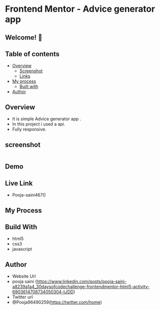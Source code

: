 # Frontend Mentor - Advice generator app

## Welcome! 👋

## Table of contents

- [Overview](#overview)
  - [Screenshot](#screenshot)
  - [Links](#links)
- [My process](#my-process)
  - [Built with](#built-with)
- [Author](#author)

## Overview 
- It is simple Advice generator app .
- In this project i used a api.
- Fully responsive.

## screenshot
<img src="">

## Demo

## Live Link
- Pooja-saini467()


## My Process
## Build With
- html5
- css3
- javascript

## Author
- Website Url
- pooja saini (https://www.linkedin.com/posts/pooja-saini-a8239a1a4_30daysofcodechallenge-frontendmentor-html5-activity-6903614708734050304-tJDD)
- Twitter url
- @Pooja96490259(https://twitter.com/home)

